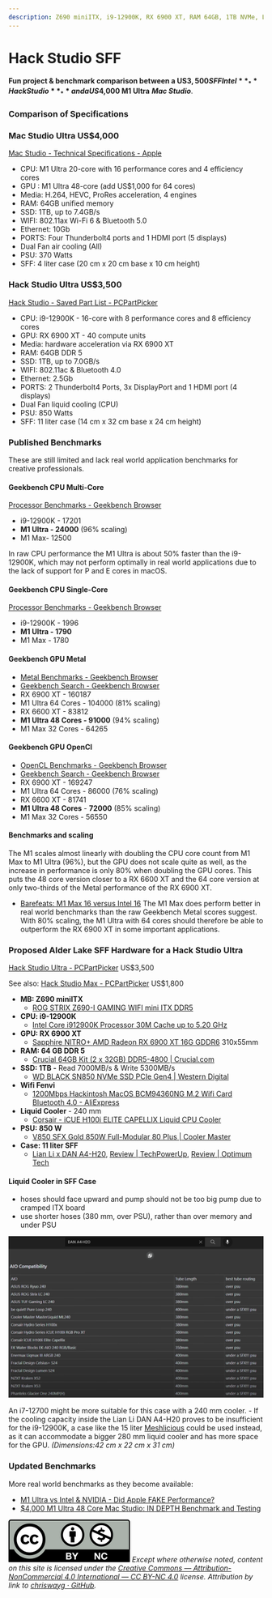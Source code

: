 ```yaml
---
description: Z690 miniITX, i9-12900K, RX 6900 XT, RAM 64GB, 1TB NVMe, Lian Li DAN A4-H20
---
```


# Hack Studio SFF

**Fun project & benchmark comparison between a US$3,500 SFF Intel** _**Hack Studio**_ **and a US$4,000 M1 Ultra** _**Mac Studio**_.

### Comparison of Specifications

### Mac Studio Ultra US$4,000

[Mac Studio - Technical Specifications - Apple](https://www.apple.com/mac-studio/specs/)

* CPU: M1 Ultra 20-core with 16 performance cores and 4 efficiency cores
* GPU : M1 Ultra 48-core (add US$1,000 for 64 cores)
* Media: H.264, HEVC, ProRes acceleration, 4 engines
* RAM: 64GB unified memory
* SSD: 1TB, up to 7.4GB/s
* WIFI: 802.11ax Wi-Fi 6 & Bluetooth 5.0
* Ethernet: 10Gb
* PORTS: Four Thunderbolt4 ports and 1 HDMI port (5 displays)
* Dual Fan air cooling (All)
* PSU: 370 Watts
* SFF: 4 liter case (20 cm x 20 cm base x 10 cm height)

### Hack Studio Ultra US$3,500

[Hack Studio - Saved Part List - PCPartPicker](https://pcpartpicker.com/user/chriswayg/saved/#view=YvRKqs)

* CPU: i9-12900K - 16-core with 8 performance cores and 8 efficiency cores
* GPU: RX 6900 XT - 40 compute units
* Media: hardware acceleration via RX 6900 XT
* RAM: 64GB DDR 5
* SSD: 1TB, up to 7.0GB/s
* WIFI: 802.11ac & Bluetooth 4.0
* Ethernet: 2.5Gb
* PORTS: 2 Thunderbolt4 Ports, 3x DisplayPort and 1 HDMI port (4 displays)
* Dual Fan liquid cooling (CPU)
* PSU: 850 Watts
* SFF: 11 liter case (14 cm x 32 cm base x 24 cm height)

### Published Benchmarks

These are still limited and lack real world application benchmarks for creative professionals.

#### Geekbench CPU Multi-Core

[Processor Benchmarks - Geekbench Browser](https://browser.geekbench.com/processor-benchmarks)

* i9-12900K - 17201
* **M1 Ultra - 24000** (96% scaling)
* M1 Max- 12500

In raw CPU performance the M1 Ultra is about 50% faster than the i9-12900K, which may not perform optimally in real world applications due to the lack of support for P and E cores in macOS.

#### Geekbench CPU Single-Core

[Processor Benchmarks - Geekbench Browser](https://browser.geekbench.com/processor-benchmarks)

* i9-12900K - 1996
* **M1 Ultra - 1790**
* M1 Max - 1780

#### Geekbench GPU Metal

* [Metal Benchmarks - Geekbench Browser](https://browser.geekbench.com/metal-benchmarks)
* [Geekbench Search - Geekbench Browser](https://browser.geekbench.com/search?k=v5\_compute\&page=3\&q=m1+ultra\&utf8=%E2%9C%93)
* RX 6900 XT - 160187
* M1 Ultra 64 Cores - 104000 (81% scaling)
* RX 6600 XT - 83812
* **M1 Ultra 48 Cores - 91000** (94% scaling)
* M1 Max 32 Cores - 64265

#### Geekbench GPU OpenCl

* [OpenCL Benchmarks - Geekbench Browser](https://browser.geekbench.com/opencl-benchmarks)
* [Geekbench Search - Geekbench Browser](https://browser.geekbench.com/search?k=v5\_compute\&page=3\&q=m1+ultra\&utf8=%E2%9C%93)
* RX 6900 XT - 169247
* M1 Ultra 64 Cores - 86000 (76% scaling)
* RX 6600 XT - 81741
* **M1 Ultra 48 Cores** - **72000** (85% scaling)
* M1 Max 32 Cores - 56550

#### Benchmarks and scaling

The M1 scales almost linearly with doubling the CPU core count from M1 Max to M1 Ultra (96%), but the GPU does not scale quite as well, as the increase in performance is only 80% when doubling the GPU cores. This puts the 48 core version closer to a RX 6600 XT and the 64 core version at only two-thirds of the Metal performance of the RX 6900 XT.

* [Barefeats: M1 Max 16 versus Intel 16](https://barefeats.com/m1-max-16-vs-intel-16.html) The M1 Max does perform better in real world benchmarks than the raw Geekbench Metal scores suggest. With 80% scaling, the M1 Ultra with 64 cores should therefore be able to outperform the RX 6900 XT in some important applications.

### Proposed Alder Lake SFF Hardware for a Hack Studio Ultra

[Hack Studio Ultra - PCPartPicker](https://pcpartpicker.com/user/chriswayg/saved/#view=YvRKqs) US$3,500

See also: [Hack Studio Max - PCPartPicker](https://pcpartpicker.com/user/chriswayg/saved/#view=rhvjnQ) US$1,800

* **MB: Z690 miniITX**
  * [ROG STRIX Z690-I GAMING WIFI mini ITX DDR5](https://rog.asus.com/motherboards/rog-strix/rog-strix-z690-i-gaming-wifi-model/)
* **CPU: i9-12900K**
  * [Intel Core i912900K Processor 30M Cache up to 5.20 GHz](https://ark.intel.com/content/www/us/en/ark/products/134599/intel-core-i912900k-processor-30m-cache-up-to-5-20-ghz.html)
* **GPU: RX 6900 XT**
  * [Sapphire NITRO+ AMD Radeon RX 6900 XT 16G GDDR6](https://www.sapphiretech.com/en/consumer/nitro-radeon-rx-6900-xt-16g-gddr6) 310x55mm
* **RAM: 64 GB DDR 5**
  * [Crucial 64GB Kit (2 x 32GB) DDR5-4800 | Crucial.com](https://www.crucial.com/memory/ddr5/ct2k32g48c40u5)
* **SSD: 1TB -** Read 7000MB/s & Write 5300MB/s
  * [WD BLACK SN850 NVMe SSD PCIe Gen4 | Western Digital](https://www.westerndigital.com/products/internal-drives/wd-black-sn850-nvme-ssd#WDS100T1X0E)
* **Wifi Fenvi**
  * [1200Mbps Hackintosh MacOS BCM94360NG M.2 Wifi Card Bluetooth 4.0 - AliExpress](https://www.aliexpress.com/item/32704591968.html)
* **Liquid Cooler** - 240 mm
  * [Corsair - iCUE H100i ELITE CAPELLIX Liquid CPU Cooler](https://www.corsair.com/us/en/Categories/Products/Liquid-Cooling/iCUE-ELITE-CAPELLIX-Liquid-CPU-Cooler/p/CW-9060046-WW)
* **PSU: 850 W**
  * [V850 SFX Gold 850W Full-Modular 80 Plus | Cooler Master](https://www.coolermaster.com/catalog/power-supplies/v-series/v850-sfx-gold/)
* **Case: 11 liter SFF**
  * [Lian Li x DAN A4-H20](https://lian-li.com/product/a4h2o/), [Review | TechPowerUp](https://www.techpowerup.com/review/lian-li-x-dan-a4-h2o/), [Review | Optimum Tech](https://www.youtube.com/watch?v=K3S5y\_uaFKQ)

#### Liquid Cooler in SFF Case

* hoses should face upward and pump should not be too big pump due to cramped ITX board
* use shorter hoses (380 mm, over PSU), rather than over memory and under PSU

![AIO Compatibility with Lian Li DAN A4-H20](../.gitbook/assets/8D4DAA02-5076-452D-849B-44D519C0C7A8.png)

An i7-12700 might be more suitable for this case with a 240 mm cooler. - If the cooling capacity inside the Lian Li DAN A4-H20 proves to be insufficient for the i9-12900K, a case like the 15 liter [Meshlicious](https://www.ssupd.co/products/meshlicious?variant=39809164214456) could be used instead, as it can accommodate a bigger 280 mm liquid cooler and has more space for the GPU. _(Dimensions:42 cm x 22 cm x 31 cm)_

### Updated Benchmarks

More real world benchmarks as they become available:

* [M1 Ultra vs Intel & NVIDIA - Did Apple FAKE Performance?](https://www.youtube.com/watch?v=hQqtYqT-Me8)
* [$4,000 M1 Ultra 48 Core Mac Studio: IN DEPTH Benchmark and Testing](https://www.youtube.com/watch?v=ZHSij9WREC4)



![](../.gitbook/assets/by-nc-license.svg) _Except where otherwise noted, content on this site is licensed under the_ [_Creative Commons — Attribution-NonCommercial 4.0 International — CC BY-NC 4.0_](https://creativecommons.org/licenses/by-nc/4.0/) _license. Attribution by link to_ [_chriswayg · GitHub_](https://github.com/chriswayg)_._
